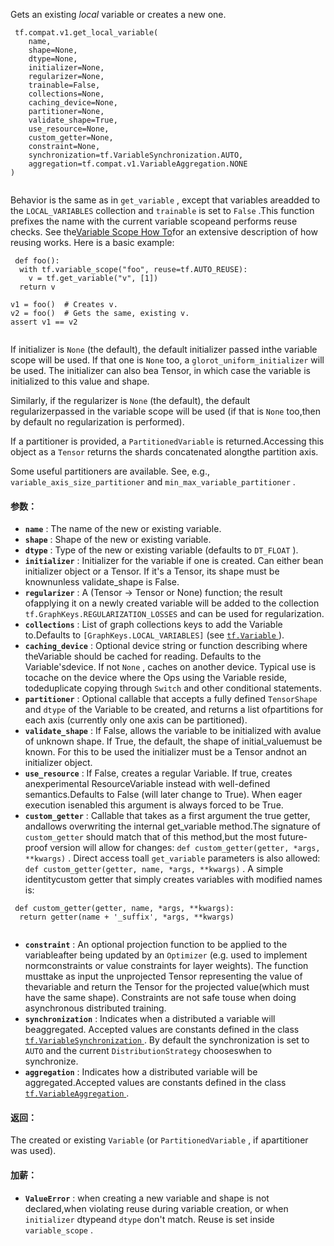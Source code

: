 Gets an existing *local* variable or creates a new one.

```
 tf.compat.v1.get_local_variable(
    name,
    shape=None,
    dtype=None,
    initializer=None,
    regularizer=None,
    trainable=False,
    collections=None,
    caching_device=None,
    partitioner=None,
    validate_shape=True,
    use_resource=None,
    custom_getter=None,
    constraint=None,
    synchronization=tf.VariableSynchronization.AUTO,
    aggregation=tf.compat.v1.VariableAggregation.NONE
)
 
```

Behavior is the same as in  `get_variable` , except that variables areadded to the  `LOCAL_VARIABLES`  collection and  `trainable`  is set to `False` .This function prefixes the name with the current variable scopeand performs reuse checks. See the[Variable Scope How To](https://tensorflow.org/guide/variables)for an extensive description of how reusing works. Here is a basic example:

```
 def foo():
  with tf.variable_scope("foo", reuse=tf.AUTO_REUSE):
    v = tf.get_variable("v", [1])
  return v

v1 = foo()  # Creates v.
v2 = foo()  # Gets the same, existing v.
assert v1 == v2
 
```

If initializer is  `None`  (the default), the default initializer passed inthe variable scope will be used. If that one is  `None`  too, a `glorot_uniform_initializer`  will be used. The initializer can also bea Tensor, in which case the variable is initialized to this value and shape.

Similarly, if the regularizer is  `None`  (the default), the default regularizerpassed in the variable scope will be used (if that is  `None`  too,then by default no regularization is performed).

If a partitioner is provided, a  `PartitionedVariable`  is returned.Accessing this object as a  `Tensor`  returns the shards concatenated alongthe partition axis.

Some useful partitioners are available.  See, e.g., `variable_axis_size_partitioner`  and  `min_max_variable_partitioner` .

#### 参数：
- **`name`** : The name of the new or existing variable.
- **`shape`** : Shape of the new or existing variable.
- **`dtype`** : Type of the new or existing variable (defaults to  `DT_FLOAT` ).
- **`initializer`** : Initializer for the variable if one is created. Can either bean initializer object or a Tensor. If it's a Tensor, its shape must be knownunless validate_shape is False.
- **`regularizer`** : A (Tensor -> Tensor or None) function; the result ofapplying it on a newly created variable will be added to the collection `tf.GraphKeys.REGULARIZATION_LOSSES`  and can be used for regularization.
- **`collections`** : List of graph collections keys to add the Variable to.Defaults to  `[GraphKeys.LOCAL_VARIABLES]`  (see [ `tf.Variable` ](https://tensorflow.google.cn/api_docs/python/tf/Variable)).
- **`caching_device`** : Optional device string or function describing where theVariable should be cached for reading.  Defaults to the Variable'sdevice.  If not  `None` , caches on another device.  Typical use is tocache on the device where the Ops using the Variable reside, todeduplicate copying through  `Switch`  and other conditional statements.
- **`partitioner`** : Optional callable that accepts a fully defined  `TensorShape` and  `dtype`  of the Variable to be created, and returns a list ofpartitions for each axis (currently only one axis can be partitioned).
- **`validate_shape`** : If False, allows the variable to be initialized with avalue of unknown shape. If True, the default, the shape of initial_valuemust be known. For this to be used the initializer must be a Tensor andnot an initializer object.
- **`use_resource`** : If False, creates a regular Variable. If true, creates anexperimental ResourceVariable instead with well-defined semantics.Defaults to False (will later change to True). When eager execution isenabled this argument is always forced to be True.
- **`custom_getter`** : Callable that takes as a first argument the true getter, andallows overwriting the internal get_variable method.The signature of  `custom_getter`  should match that of this method,but the most future-proof version will allow for changes: `def custom_getter(getter, *args, **kwargs)` .  Direct access toall  `get_variable`  parameters is also allowed: `def custom_getter(getter, name, *args, **kwargs)` .  A simple identitycustom getter that simply creates variables with modified names is:


```
 def custom_getter(getter, name, *args, **kwargs):
  return getter(name + '_suffix', *args, **kwargs)
 
```

- **`constraint`** : An optional projection function to be applied to the variableafter being updated by an  `Optimizer`  (e.g. used to implement normconstraints or value constraints for layer weights). The function musttake as input the unprojected Tensor representing the value of thevariable and return the Tensor for the projected value(which must have the same shape). Constraints are not safe touse when doing asynchronous distributed training.
- **`synchronization`** : Indicates when a distributed a variable will beaggregated. Accepted values are constants defined in the class[ `tf.VariableSynchronization` ](https://tensorflow.google.cn/api_docs/python/tf/VariableSynchronization). By default the synchronization is set to `AUTO`  and the current  `DistributionStrategy`  chooseswhen to synchronize.
- **`aggregation`** : Indicates how a distributed variable will be aggregated.Accepted values are constants defined in the class[ `tf.VariableAggregation` ](https://tensorflow.google.cn/api_docs/python/tf/VariableAggregation).


#### 返回：
The created or existing  `Variable`  (or  `PartitionedVariable` , if apartitioner was used).

#### 加薪：
- **`ValueError`** : when creating a new variable and shape is not declared,when violating reuse during variable creation, or when  `initializer`  dtypeand  `dtype`  don't match. Reuse is set inside  `variable_scope` .
